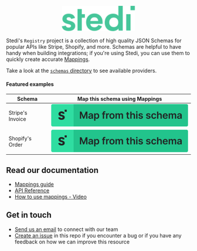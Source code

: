 <p align="center">
  <a href="https://stedi.com">
    <img src = "./images/stedi-logo.svg" width = 200px>
  </a>
</p>


Stedi's `Registry` project is a collection of high quality JSON Schemas for popular APIs like Stripe, Shopify, and more. Schemas are helpful to have handy when building integrations; if you're using Stedi, you can use them to quickly create accurate [Mappings](https://stedi.com/mappings). 

Take a look at the [`schemas` directory](https://github.com/Stedi/registry/tree/main/schemas) to see available providers.

#### Featured examples

| Schema           | Map this schema using Mappings                                                                                                                                                                                     |
|------------------|--------------------------------------------------------------------------------------------------------------------------------------------------------------------------------------------------------------------|
| Stripe's Invoice | [![Map from this schema](/images/MapFromThisSchema.svg)](https://terminal.stedi.com/mappings/import?source_json_schema=https://raw.githubusercontent.com/Stedi/registry/main/schemas/stripe/v112/invoice.json)    |
| Shopify's Order  | [![Map from this schema](/images/MapFromThisSchema.svg)](https://terminal.stedi.com/mappings/import?source_json_schema=https://raw.githubusercontent.com/Stedi/registry/main/shopify/webhooks/2022-01/Order.json) |

## Read our documentation
- [Mappings guide](https://www.stedi.com/docs/mappings)
- [API Reference](https://www.stedi.com/docs/api/mappings)
- [How to use mappings - Video](https://www.youtube.com/watch?v=b0sPfOrPL3o)

## Get in touch
- [Send us an email](mailto:team@stedi.com) to connect with our team
- [Create an issue](https://github.com/Stedi/registry/issues) in this repo if you encounter a bug or if you have any feedback on how we can improve this resource
